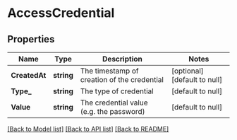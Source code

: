 # AccessCredential

## Properties
Name | Type | Description | Notes
------------ | ------------- | ------------- | -------------
**CreatedAt** | **string** | The timestamp of creation of the credential | [optional] [default to null]
**Type_** | **string** | The type of credential | [default to null]
**Value** | **string** | The credential value (e.g. the password) | [default to null]

[[Back to Model list]](../README.md#documentation-for-models) [[Back to API list]](../README.md#documentation-for-api-endpoints) [[Back to README]](../README.md)


